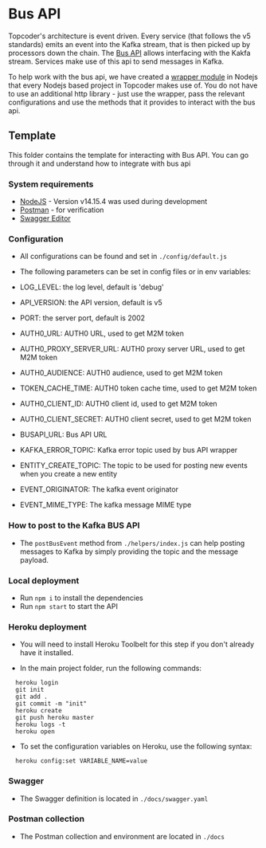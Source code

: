 # Bus API

Topcoder's architecture is event driven. Every service (that follows the v5 standards) emits an event into the Kafka stream, that is then picked up by processors down the chain. The [Bus API](https://github.com/topcoder-platform/tc-bus-api) allows interfacing with the Kakfa stream. Services make use of this api to send messages in Kafka.

To help work with the bus api, we have created a [wrapper module](https://github.com/topcoder-platform/tc-bus-api-wrapper) in Nodejs that every Nodejs based project in Topcoder makes use of. You do not have to use an additional http library - just use the wrapper, pass the relevant configurations and use the methods that it provides to interact with the bus api.

## Template

This folder contains the template for interacting with Bus API. You can go through it and understand how to integrate with bus api

### System requirements

- [NodeJS](https://nodejs.org/en/) - Version v14.15.4 was used during development
- [Postman](https://www.postman.com/) - for verification
- [Swagger Editor](https://editor.swagger.io/)

### Configuration

- All configurations can be found and set in `./config/default.js`

- The following parameters can be set in config files or in env variables:

- LOG_LEVEL: the log level, default is 'debug'
- API_VERSION: the API version, default is v5
- PORT: the server port, default is 2002
- AUTH0_URL: AUTH0 URL, used to get M2M token
- AUTH0_PROXY_SERVER_URL: AUTH0 proxy server URL, used to get M2M token
- AUTH0_AUDIENCE: AUTH0 audience, used to get M2M token
- TOKEN_CACHE_TIME: AUTH0 token cache time, used to get M2M token
- AUTH0_CLIENT_ID: AUTH0 client id, used to get M2M token
- AUTH0_CLIENT_SECRET: AUTH0 client secret, used to get M2M token
- BUSAPI_URL: Bus API URL
- KAFKA_ERROR_TOPIC: Kafka error topic used by bus API wrapper
- ENTITY_CREATE_TOPIC: The topic to be used for posting new events when you create a new entity
- EVENT_ORIGINATOR: The kafka event originator
- EVENT_MIME_TYPE: The kafka message MIME type


### How to post to the Kafka BUS API

- The `postBusEvent` method from `./helpers/index.js` can help posting messages to Kafka by simply providing the topic and the message payload.

### Local deployment

- Run `npm i` to install the dependencies
- Run `npm start` to start the API

### Heroku deployment

- You will need to install Heroku Toolbelt for this step if you don't already have it installed.

- In the main project folder, run the following commands:

```
  heroku login
  git init
  git add .
  git commit -m "init"
  heroku create
  git push heroku master
  heroku logs -t
  heroku open
```

- To set the configuration variables on Heroku, use the following syntax: 

```
  heroku config:set VARIABLE_NAME=value
```

### Swagger

- The Swagger definition is located in `./docs/swagger.yaml`

### Postman collection

- The Postman collection and environment are located in `./docs`
